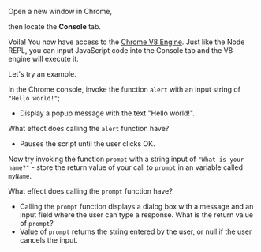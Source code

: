 Open a new window in Chrome,

then locate the **Console** tab.

Voila! You now have access to the [Chrome V8 Engine](https://www.cloudflare.com/en-gb/learning/serverless/glossary/what-is-chrome-v8/).
Just like the Node REPL, you can input JavaScript code into the Console tab and the V8 engine will execute it.

Let's try an example.

In the Chrome console,
invoke the function `alert` with an input string of `"Hello world!"`;
- Display a popup message with the text "Hello world!".

What effect does calling the `alert` function have?
- Pauses the script until the user clicks OK.

Now try invoking the function `prompt` with a string input of `"What is your name?"` - store the return value of your call to `prompt` in an variable called `myName`.

What effect does calling the `prompt` function have?
- Calling the `prompt` function displays a dialog box with a message and an input field where the user can type a response.
What is the return value of `prompt`?
- Value of `prompt` returns the string entered by the user, or null if the user cancels the input.
